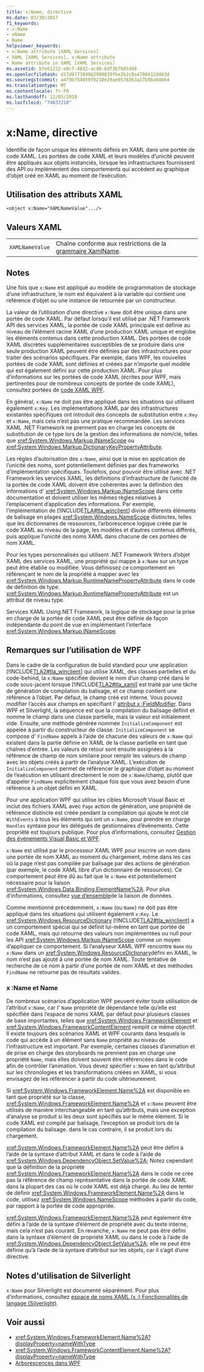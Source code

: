 ```yaml
---
title: x:Name, directive
ms.date: 03/30/2017
f1_keywords:
- x:Name
- xName
- Name
helpviewer_keywords:
- x:Name attribute [XAML Services]
- XAML [XAML Services], x:Name attribute
- Name attribute in XAML [XAML Services]
ms.assetid: b7e61222-e8cf-48d2-acd0-6df3b7685d48
ms.openlocfilehash: d17d977384962980839fbe2b2c0a4708412d403d
ms.sourcegitcommit: a4f9b754059f0210e29ae0578363a27b9ba84b64
ms.translationtype: MT
ms.contentlocale: fr-FR
ms.lasthandoff: 12/05/2019
ms.locfileid: "74837218"
---
```

# <a name="xname-directive"></a>x:Name, directive
Identifie de façon unique les éléments définis en XAML dans une portée de code XAML. Les portées de code XAML et leurs modèles d’unicité peuvent être appliqués aux objets instanciés, lorsque les infrastructures fournissent des API ou implémentent des comportements qui accèdent au graphique d’objet créé en XAML au moment de l’exécution.  
  
## <a name="xaml-attribute-usage"></a>Utilisation des attributs XAML  
  
```xaml  
<object x:Name="XAMLNameValue".../>  
```  
  
## <a name="xaml-values"></a>Valeurs XAML  
  
|||  
|-|-|  
|`XAMLNameValue`|Chaîne conforme aux restrictions de la [grammaire XamlName](xamlname-grammar.md).|  
  
## <a name="remarks"></a>Notes  
 Une fois que `x:Name` est appliqué au modèle de programmation de stockage d’une infrastructure, le nom est équivalent à la variable qui contient une référence d’objet ou une instance de retournée par un constructeur.  
  
 La valeur de l’utilisation d’une directive `x:Name` doit être unique dans une portée de code XAML. Par défaut lorsqu’il est utilisé par .NET Framework API des services XAML, la portée de code XAML principale est définie au niveau de l’élément racine XAML d’une production XAML unique et englobe les éléments contenus dans cette production XAML. Des portées de code XAML discrètes supplémentaires susceptibles de se produire dans une seule production XAML peuvent être définies par des infrastructures pour traiter des scénarios spécifiques. Par exemple, dans WPF, les nouvelles portées de code XAML sont définies et créées par n’importe quel modèle qui est également défini sur cette production XAML. Pour plus d’informations sur les portées de code XAML (écrites pour WPF, mais pertinentes pour de nombreux concepts de portée de code XAML), consultez portées de [code XAML WPF](../wpf/advanced/wpf-xaml-namescopes.md).  
  
 En général, `x:Name` ne doit pas être appliqué dans les situations qui utilisent également `x:Key`. Les implémentations XAML par des infrastructures existantes spécifiques ont introduit des concepts de substitution entre `x:Key` et `x:Name`, mais cela n’est pas une pratique recommandée. Les services XAML .NET Framework ne prennent pas en charge les concepts de substitution de ce type lors de la gestion des informations de nom/clé, telles que <xref:System.Windows.Markup.INameScope> ou <xref:System.Windows.Markup.DictionaryKeyPropertyAttribute>.  
  
 Les règles d’autorisation des `x:Name`, ainsi que la mise en application de l’unicité des noms, sont potentiellement définies par des frameworks d’implémentation spécifiques. Toutefois, pour pouvoir être utilisé avec .NET Framework les services XAML, les définitions d’infrastructure de l’unicité de la portée de code XAML doivent être cohérentes avec la définition des informations d' <xref:System.Windows.Markup.INameScope> dans cette documentation et doivent utiliser les mêmes règles relatives à l’emplacement d’application des informations. Par exemple, l’implémentation de [!INCLUDE[TLA#tla_winclient](../../../includes/tlasharptla-winclient-md.md)] divise différents éléments de balisage en plages <xref:System.Windows.NameScope> distinctes, telles que les dictionnaires de ressources, l’arborescence logique créée par le code XAML au niveau de la page, les modèles et d’autres contenus différés, puis applique l’unicité des noms XAML dans chacune de ces portées de nom XAML.  
  
 Pour les types personnalisés qui utilisent .NET Framework Writers d’objet XAML des services XAML, une propriété qui mappe à `x:Name` sur un type peut être établie ou modifiée. Vous définissez ce comportement en référençant le nom de la propriété à mapper avec les <xref:System.Windows.Markup.RuntimeNamePropertyAttribute> dans le code de définition de type.  <xref:System.Windows.Markup.RuntimeNamePropertyAttribute> est un attribut de niveau type.  
  
 Services XAML Using.NET Framework, la logique de stockage pour la prise en charge de la portée de code XAML peut être définie de façon indépendante du point de vue en implémentant l’interface <xref:System.Windows.Markup.INameScope>.  
  
## <a name="wpf-usage-notes"></a>Remarques sur l’utilisation de WPF  
 Dans le cadre de la configuration de build standard pour une application [!INCLUDE[TLA2#tla_winclient](../../../includes/tla2sharptla-winclient-md.md)] qui utilise XAML, des classes partielles et du code-behind, la `x:Name` spécifiée devient le nom d’un champ créé dans le code sous-jacent lorsque [!INCLUDE[TLA2#tla_xaml](../../../includes/tla2sharptla-xaml-md.md)] est traité par une tâche de génération de compilation du balisage, et ce champ contient une référence à l’objet. Par défaut, le champ créé est interne. Vous pouvez modifier l’accès aux champs en spécifiant l' [attribut x :FieldModifier](x-fieldmodifier-directive.md). Dans WPF et Silverlight, la séquence est que la compilation du balisage définit et nomme le champ dans une classe partielle, mais la valeur est initialement vide. Ensuite, une méthode générée nommée `InitializeComponent` est appelée à partir du constructeur de classe. `InitializeComponent` se compose d' `FindName` appels à l’aide de chacune des valeurs de `x:Name` qui existent dans la partie définie en XAML de la classe partielle en tant que chaînes d’entrée. Les valeurs de retour sont ensuite assignées à la référence de champ de nom similaire pour remplir les valeurs de champ avec les objets créés à partir de l’analyse XAML. L’exécution de `InitializeComponent` permet de référencer le graphique d’objet au moment de l’exécution en utilisant directement le nom de `x:Name`/champ, plutôt que d’appeler `FindName` explicitement chaque fois que vous avez besoin d’une référence à un objet défini en XAML.  
  
 Pour une application WPF qui utilise les cibles Microsoft Visual Basic et inclut des fichiers XAML avec `Page` action de génération, une propriété de référence distincte est créée pendant la compilation qui ajoute le mot clé `WithEvents` à tous les éléments qui ont un `x:Name`, pour prendre en charge `Handles` syntaxe pour les délégués de gestionnaires d’événements. Cette propriété est toujours publique. Pour plus d’informations, consultez [Gestion des événements Visual Basic et WPF](../wpf/advanced/visual-basic-and-wpf-event-handling.md).  
  
 `x:Name` est utilisé par le processeur XAML WPF pour inscrire un nom dans une portée de nom XAML au moment du chargement, même dans les cas où la page n’est pas compilée par balisage par des actions de génération (par exemple, le code XAML libre d’un dictionnaire de ressources). Ce comportement peut être dû au fait que le `x:Name` est potentiellement nécessaire pour la liaison <xref:System.Windows.Data.Binding.ElementName%2A>. Pour plus d’informations, consultez [vue d’ensemble](../../desktop-wpf/data/data-binding-overview.md)de la liaison de données.  
  
 Comme mentionné précédemment, `x:Name` (ou `Name`) ne doit pas être appliqué dans les situations qui utilisent également `x:Key`. Le <xref:System.Windows.ResourceDictionary> [!INCLUDE[TLA2#tla_winclient](../../../includes/tla2sharptla-winclient-md.md)] a un comportement spécial qui se définit lui-même en tant que portée de code XAML, mais qui retourne des valeurs non implémentées ou null pour les API <xref:System.Windows.Markup.INameScope> comme un moyen d’appliquer ce comportement. Si l’analyseur XAML WPF rencontre `Name` ou `x:Name` dans un <xref:System.Windows.ResourceDictionary>défini en XAML, le nom n’est pas ajouté à une portée de nom XAML. Toute tentative de recherche de ce nom à partir d’une portée de nom XAML et des méthodes `FindName` ne retourne pas de résultats valides.  
  
### <a name="xname-and-name"></a>x :Name et Name  
 De nombreux scénarios d’application WPF peuvent éviter toute utilisation de l’attribut `x:Name`, car l' `Name` propriété de dépendance telle qu’elle est spécifiée dans l’espace de noms XAML par défaut pour plusieurs classes de base importantes, telles que <xref:System.Windows.FrameworkElement> et <xref:System.Windows.FrameworkContentElement> remplit ce même objectif. Il existe toujours des scénarios XAML et WPF courants dans lesquels le code qui accède à un élément sans `Name` propriété au niveau de l’infrastructure est important. Par exemple, certaines classes d’animation et de prise en charge des storyboards ne prennent pas en charge une propriété `Name`, mais elles doivent souvent être référencées dans le code afin de contrôler l’animation. Vous devez spécifier `x:Name` en tant qu’attribut sur les chronologies et les transformations créées en XAML, si vous envisagez de les référencer à partir du code ultérieurement.  
  
 Si <xref:System.Windows.FrameworkElement.Name%2A> est disponible en tant que propriété sur la classe, <xref:System.Windows.FrameworkElement.Name%2A> et `x:Name` peuvent être utilisés de manière interchangeable en tant qu’attributs, mais une exception d’analyse se produit si les deux sont spécifiés sur le même élément. Si le code XAML est compilé par balisage, l’exception se produit lors de la compilation du balisage. dans le cas contraire, il se produit lors du chargement.  
  
 <xref:System.Windows.FrameworkElement.Name%2A> peut être défini à l’aide de la syntaxe d’attribut XAML et dans le code à l’aide de <xref:System.Windows.DependencyObject.SetValue%2A>; Notez cependant que la définition de la propriété <xref:System.Windows.FrameworkElement.Name%2A> dans le code ne crée pas la référence de champ représentative dans la portée de code XAML dans la plupart des cas où le code XAML est déjà chargé. Au lieu de tenter de définir <xref:System.Windows.FrameworkElement.Name%2A> dans le code, utilisez <xref:System.Windows.NameScope> méthodes à partir du code, par rapport à la portée de code appropriée.  
  
 <xref:System.Windows.FrameworkElement.Name%2A> peut également être défini à l’aide de la syntaxe d’élément de propriété avec du texte interne, mais cela n’est pas courant. En revanche, `x:Name` ne peut pas être défini dans la syntaxe d’élément de propriété XAML ou dans le code à l’aide de <xref:System.Windows.DependencyObject.SetValue%2A>; elle ne peut être définie qu’à l’aide de la syntaxe d’attribut sur les objets, car il s’agit d’une directive.  
  
## <a name="silverlight-usage-notes"></a>Notes d'utilisation de Silverlight  
 `x:Name` pour Silverlight est documenté séparément. Pour plus d’informations, consultez [espace de noms XAML (x :) Fonctionnalités de langage (Silverlight)](https://docs.microsoft.com/previous-versions/windows/silverlight/dotnet-windows-silverlight/cc188995(v=vs.95)).  
  
## <a name="see-also"></a>Voir aussi

- <xref:System.Windows.FrameworkElement.Name%2A?displayProperty=nameWithType>
- <xref:System.Windows.FrameworkContentElement.Name%2A?displayProperty=nameWithType>
- [Arborescences dans WPF](../wpf/advanced/trees-in-wpf.md)
